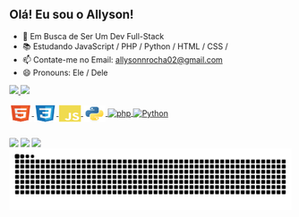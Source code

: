 ## Olá! Eu sou o Allyson!

- 🔭 Em Busca de Ser Um Dev Full-Stack
- 📚 Estudando JavaScript / PHP / Python / HTML / CSS /
- 📫 Contate-me no Email: allysonnrocha02@gmail.com
- 😄 Pronouns: Ele / Dele

 <div>
  <a href="https://github.com/allysonhub">
  <img height="200em" src="https://github-readme-stats.vercel.app/api?username=allysonhub&show_icons=true&theme=tokyonight&include_all_commits=true&count_private=true"/>
  <img height="200em" src="https://github-readme-stats.vercel.app/api/top-langs/?username=allysonhub&layout=compact&langs_count=16&theme=tokyonight"/>
</div>

<div style="display: inline_block"><br>
  <img align="center" alt="HTML" height="30" width="40" src="https://raw.githubusercontent.com/devicons/devicon/master/icons/html5/html5-original.svg">
  <img align="center" alt="CSS" height="30" width="40" src="https://raw.githubusercontent.com/devicons/devicon/master/icons/css3/css3-original.svg">
  <img align="center" alt="Js" height="30" width="40" src="https://raw.githubusercontent.com/devicons/devicon/master/icons/javascript/javascript-plain.svg">
  <img align="center" alt="Python" height="30" width="40" src="https://raw.githubusercontent.com/devicons/devicon/master/icons/python/python-original.svg">
  <img align="center" alt="php" height="40" width="50" src="https://cdn.jsdelivr.net/gh/devicons/devicon@latest/icons/php/php-original.svg">
  <img align="center" alt="Python" height="40" width="40" src="https://cdn.jsdelivr.net/gh/devicons/devicon@latest/icons/jupyter/jupyter-original-wordmark.svg">
</div>

##

<div> 
  <a href="https://www.instagram.com/_allysonx._09/" target="_blank"><img src="https://img.shields.io/badge/-Instagram-%23E4405F?style=for-the-badge&logo=instagram&logoColor=white" target="_blank"></a>
  <a href = "mailto:allysonnrocha02@gmail.com"><img src="https://img.shields.io/badge/Gmail-D14836?style=for-the-badge&logo=gmail&logoColor=white"></a>
  <a href="https://www.linkedin.com/in/allyson-rochaa/" target="_blank"><img src="https://img.shields.io/badge/-LinkedIn-%230077B5?style=for-the-badge&logo=linkedin&logoColor=white" target="_blank"></a>
</div>

<picture>
  <source media="(prefers-color-scheme: dark)" srcset="https://raw.githubusercontent.com/allysonhub/allysonhub/output/github-contribution-grid-snake-dark.svg">
  <source media="(prefers-color-scheme: light)" srcset="https://raw.githubusercontent.com/allysonhub/allysonhub/output/github-contribution-grid-snake.svg">
  <img alt="github contribution grid snake animation" src="https://raw.githubusercontent.com/allysonhub/allysonhub/output/github-contribution-grid-snake.svg">
</picture>
